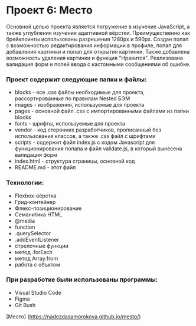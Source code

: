 # Проект 6: Место

Основной целью проекта является погружение в изучение JavaScript, а также углубления изучения адаптивной вёрстки. Преимущественно как брейкпоинты использованы разрешения 1280px и 590px. Создан попап с возможностью редактирования информации в профиле, попап для добавления картинки и попап для открытия картинки. Также добавлена возможность удаления картинки и функция "Нравится". Реализована валидация форм и полей ввода с кастомными сообщениями об ошибке.

### Проект содержит следующие папки и файлы:

* blocks - все .css файлы необходимые для проекта, рассортированные по правилам Nested БЭМ
* images - изображения, используемые для проекта
* pages - основной файл .css с импортированными файлами из папки blocks
* fonts - шрифты, используемые для проекта
* vendor - код сторонних разработчиков, прописанный без использования классов, а также .css файл с шрифтами
* scripts - содержит файл index.js c кодом Javascript для функционирования попапа и файл validate.js, в который вынесена валидация форм
* index.html - структура страницы, основной код
* README.md - этот файл

### Технологии:

* Flexbox-вёрстка
* Грид-контейнер
* Флекс-позиционирование
* Семанитика HTML
* @media
* function
* .querySelector
* .addEventListener
* стрелочные функции
* метод .forEach
* метод Array.from
* работа с объктом

### При разработке были использованы программы:

* Visual Studio Code
* Figma
* Git Bush

[Место] (https://nadezdasamorokova.github.io/mesto/)